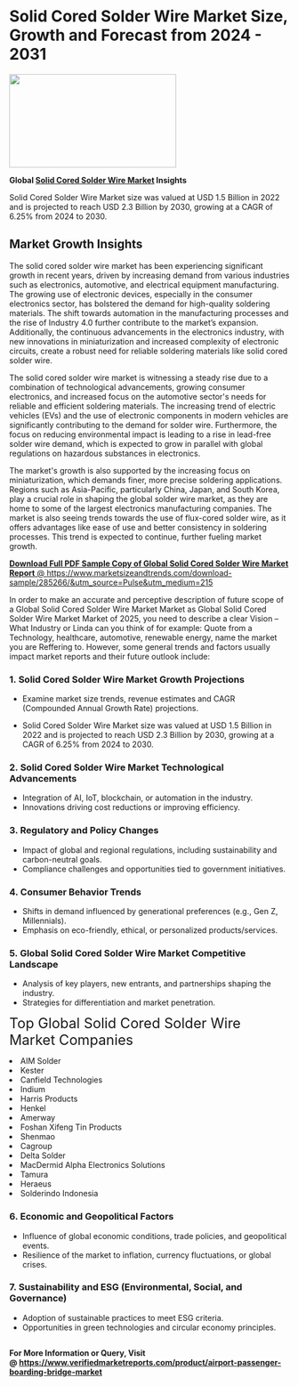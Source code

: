 <H1>Solid Cored Solder Wire Market Size, Growth and Forecast from 2024 - 2031</H1><img class="aligncenter size-medium wp-image-584254" src="https://thirdeyenews.in/wp-content/uploads/2024/09/Global-Market-Research-300x168.jpeg" alt="" width="300" height="168" /><p><strong>Global&nbsp;<a href="https://www.marketsizeandtrends.com/download-sample/285266/&amp;utm_source=Pulse&amp;utm_medium=215">Solid Cored Solder Wire Market</a> Insights</strong></p><p>Solid Cored Solder Wire Market size was valued at USD 1.5 Billion in 2022 and is projected to reach USD 2.3 Billion by 2030, growing at a CAGR of 6.25% from 2024 to 2030.</p><p><h2>Market Growth Insights</h2> <p>The solid cored solder wire market has been experiencing significant growth in recent years, driven by increasing demand from various industries such as electronics, automotive, and electrical equipment manufacturing. The growing use of electronic devices, especially in the consumer electronics sector, has bolstered the demand for high-quality soldering materials. The shift towards automation in the manufacturing processes and the rise of Industry 4.0 further contribute to the market’s expansion. Additionally, the continuous advancements in the electronics industry, with new innovations in miniaturization and increased complexity of electronic circuits, create a robust need for reliable soldering materials like solid cored solder wire.</p> <p><a href="#"></a></p> <p>The solid cored solder wire market is witnessing a steady rise due to a combination of technological advancements, growing consumer electronics, and increased focus on the automotive sector's needs for reliable and efficient soldering materials. The increasing trend of electric vehicles (EVs) and the use of electronic components in modern vehicles are significantly contributing to the demand for solder wire. Furthermore, the focus on reducing environmental impact is leading to a rise in lead-free solder wire demand, which is expected to grow in parallel with global regulations on hazardous substances in electronics.</p> <p>The market's growth is also supported by the increasing focus on miniaturization, which demands finer, more precise soldering applications. Regions such as Asia-Pacific, particularly China, Japan, and South Korea, play a crucial role in shaping the global solder wire market, as they are home to some of the largest electronics manufacturing companies. The market is also seeing trends towards the use of flux-cored solder wire, as it offers advantages like ease of use and better consistency in soldering processes. This trend is expected to continue, further fueling market growth.</p> <p><a href="#"></p><p><span class=""><strong>Download Full PDF Sample Copy of Global Solid Cored Solder Wire Market Report</strong> @ <a href="https://www.marketsizeandtrends.com/download-sample/285266/&amp;utm_source=Pulse&amp;utm_medium=215" target="_blank">https://www.marketsizeandtrends.com/download-sample/285266/&amp;utm_source=Pulse&amp;utm_medium=215</a></span></p><p>In order to make an accurate and perceptive description of future scope of a Global&nbsp;Solid Cored Solder Wire Market Market as Global&nbsp;Solid Cored Solder Wire Market Market of 2025, you need to describe a clear Vision &ndash; What Industry or Linda can you think of for example: Quote from a Technology, healthcare, automotive, renewable energy, name the market you are Reffering to. However, some general trends and factors usually impact market reports and their future outlook include:</p><h3>1.&nbsp;<strong>Solid Cored Solder Wire Market Growth Projections</strong></h3><ul><li>Examine market size trends, revenue estimates and CAGR (Compounded Annual Growth Rate) projections.</li><li><p>Solid Cored Solder Wire Market size was valued at USD 1.5 Billion in 2022 and is projected to reach USD 2.3 Billion by 2030, growing at a CAGR of 6.25% from 2024 to 2030.</p></li></ul><h3>2.&nbsp;<strong>Solid Cored Solder Wire Market Technological Advancements</strong></h3><ul><li>Integration of AI, IoT, blockchain, or automation in the industry.</li><li>Innovations driving cost reductions or improving efficiency.</li></ul><h3>3.&nbsp;<strong>Regulatory and Policy Changes</strong></h3><ul><li>Impact of global and regional regulations, including sustainability and carbon-neutral goals.</li><li>Compliance challenges and opportunities tied to government initiatives.</li></ul><h3>4.&nbsp;<strong>Consumer Behavior Trends</strong></h3><ul><li>Shifts in demand influenced by generational preferences (e.g., Gen Z, Millennials).</li><li>Emphasis on eco-friendly, ethical, or personalized products/services.</li></ul><h3>5.&nbsp;<strong>Global Solid Cored Solder Wire Market Competitive Landscape</strong></h3><ul><li>Analysis of key players, new entrants, and partnerships shaping the industry.</li><li>Strategies for differentiation and market penetration.</li></ul><p data-pm-slice="1 1 []"><span style="color: inherit; font-family: inherit; font-size: 25px;">Top Global Solid Cored Solder Wire Market Companies</span></p><div class="" data-test-id=""><p><li>AIM Solder</li><li> Kester</li><li> Canfield Technologies</li><li> Indium</li><li> Harris Products</li><li> Henkel</li><li> Amerway</li><li> Foshan Xifeng Tin Products</li><li> Shenmao</li><li> Cagroup</li><li> Delta Solder</li><li> MacDermid Alpha Electronics Solutions</li><li> Tamura</li><li> Heraeus</li><li> Solderindo Indonesia</li></p></div><h3>6.&nbsp;<strong>Economic and Geopolitical Factors</strong></h3><ul><li>Influence of global economic conditions, trade policies, and geopolitical events.</li><li>Resilience of the market to inflation, currency fluctuations, or global crises.</li></ul><h3>7.&nbsp;<strong>Sustainability and ESG (Environmental, Social, and Governance)</strong></h3><ul><li>Adoption of sustainable practices to meet ESG criteria.</li><li>Opportunities in green technologies and circular economy principles.</li></ul><h2><strong style="font-size: 14px;">For More Information or Query, Visit @&nbsp;</strong><a style="background-color: #ffffff; font-size: 14px;" href="https://www.marketsizeandtrends.com/report/solid-cored-solder-wire-market/" target="_blank">https://www.verifiedmarketreports.com/product/airport-passenger-boarding-bridge-market</a></h2>
